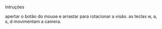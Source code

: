 Intruções

apertar o botão do mouse e arrastar para rotacionar a visão.
as teclas w, a, s, d movimentam a camera.
